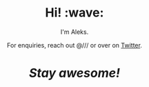 <!--[![Social banner for jh3y](https://github.com/jh3y/jh3y/raw/master/assets/header-banner--optimized.svg)](https://jhey.dev)-->
<h1 align='center'> Hi! :wave:</h1>
<p align='center'>
I'm Aleks.
</p>
<p align='center'>For enquiries, reach out @/// or over on <a href="LINK">Twitter</a>.</p>

<h1 align='center'><i>Stay awesome!</i></h1>
